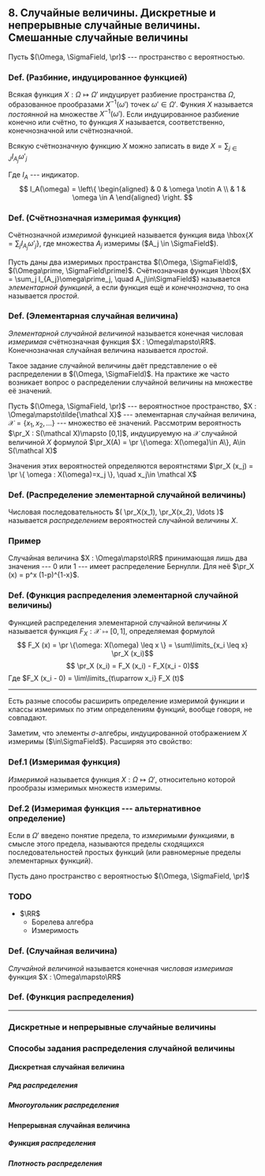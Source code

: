 ## 8. Случайные величины. Дискретные и непрерывные случайные величины. Смешанные случайные величины ##

Пусть $(\Omega, \SigmaField, \pr)$ --- пространство с вероятностью.

### Def. (Разбиние, индуцированное функцией) ###
Всякая функция $X : \Omega\mapsto\Omega\prime$
индуцирует разбиение пространства $\Omega$,
образованное прообразами $X^{-1}(\omega\prime)$ точек $\omega\prime\in\Omega\prime$.
Функия $X$ называется *постоянной* на множестве $X^{-1}(\omega\prime)$.
Если индуцированное разбиение конечно или счётно,
то функция $X$ называется, соответственно, конечнозначной или счётнозначной.

Всякую счётнозначную функцию $X$ можно записать в виде
$X = \sum_{j\in J} I_{A_j} \omega\prime_j$

Где $I_A$ --- индикатор.
$$
  I_A(\omega) =
  \left\{
  \begin{aligned}
    & 0 & \omega \notin A \\
    & 1 & \omega \in A
  \end{aligned}
  \right.
$$


### Def. (Счётнозначная измеримая функция) ###
Счётнозначной *измеримой* функцией называется функция вида
\hbox{$X = \sum_j I_{A_j}\omega\prime_j$}, где множества $A_j$ измеримы ($A_j \in \SigmaField$).

Пусть даны два измеримых пространства $(\Omega, \SigmaField)$, $(\Omega\prime, \SigmaField\prime)$.
Счётнозначная функция \hbox{$X = \sum_j I_{A_j}\omega\prime_j, \quad A_j\in\SigmaField$} называется *элементарной функцией*,
а если функция ещё и *конечнозначна*, то она называется *простой*.

### Def. (Элементарная случайная величина) ###
*Элементарной случайной величиной*
называется конечная числовая *измеримая* счётнозначная функция $X : \Omega\mapsto\RR$.
Конечнозначная случайная величина называется *простой*.

Такое задание случайной величины даёт представление о её распределении в $(\Omega, \SigmaField)$.
На практике же часто возникает вопрос о распределении случайной величины на множестве её значений.

Пусть
$(\Omega, \SigmaField, \pr)$ --- вероятностное пространство,
$X : \Omega\mapsto\tilde{\mathcal X}$ --- элементарная случайная величина,
$\mathcal X = \{ x_1, x_2, \ldots \}$ --- множество её значений.
Рассмотрим вероятность $\pr_X : S(\mathcal X)\mapsto [0,1]$,
индуцируемую на $\mathcal X$ случайной величиной $X$ формулой
$\pr_X(A) = \pr \{\omega: X(\omega)\in A\}, A\in S(\mathcal X)$

Значения этих вероятностей определяются
вероятнстями $\pr_X (x_j) = \pr \{ \omega : X(\omega)=x_j \}, \quad x_j\in \mathcal X$

### Def. (Распределение элементарной случайной величины)
Числовая последовательность $( \pr_X(x_1), \pr_X(x_2), \ldots )$
называется *распределением* вероятностей случайной величины $X$.

### Пример ###
Случайная величина $X : \Omega\mapsto\RR$ принимающая лишь два значения --- $0$ или $1$ --- имеет распределение Бернулли.
Для неё $\pr_X (x) = p^x (1-p)^{1-x}$.

### Def. (Функция распределения элементарной случайной величины) ###
Функцией распределения элементарной случайной величины $X$
называется функция $F_X : \mathcal X\mapsto [0,1]$, определяемая формулой
$$ F_X (x) = \pr \{\omega: X(\omega) \leq x \} = \sum\limits_{x_i \leq x} \pr_X (x_i)$$
$$ \pr_X (x_i) = F_X (x_i) - F_X(x_i - 0)$$
Где $F_X (x_i - 0) = \lim\limits_{t\uparrow x_i} F_X (t)$

* * *

Есть разные способы расширить определение измеримой функции и
классы измеримых по этим определениям функций, вообще говоря, не совпадают.

Заметим, что элементы $\sigma$-алгебры, индуцированной отображением $X$
измеримы ($\in\SigmaField$). Расширяя это свойство:

### Def.1 (Измеримая функция) ###
*Измеримой* называется функция $X : \Omega\mapsto\Omega\prime$,
относительно которой прообразы измеримых множеств измеримы.

### Def.2 (Измеримая функция --- альтернативное определение) ###
Если в $\Omega\prime$ введено понятие предела, то
*измеримыми функциями*, в смысле этого предела,
называются пределы сходящихся последовательностей простых функций
(или равномерные пределы элементарных функций).


Пусть дано пространство с вероятностью $(\Omega, \SigmaField, \pr)$

### TODO ###
* $\RR$
    * Борелева алгебра
    * Измеримость

### Def. (Случайная величина) ###
*Случайной величиной* называется конечная *числовая измеримая* функция $X : \Omega\mapsto\RR$

### Def. (Функция распределения) ###

* * *

### Дискретные и непрерывные случайные величины ###

### Способы задания распределения случайной величины ###

#### Дискретная случайная величина ####

##### Ряд распределения #####

##### Многоугольник распределения #####



#### Непрерывная случайная величина ####

##### Функция распределения #####

##### Плотность распределения #####

